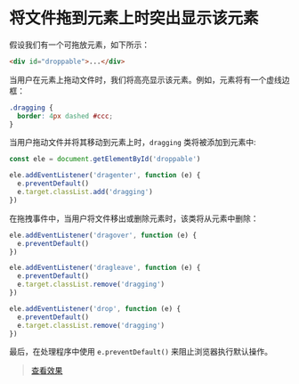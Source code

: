 # 将文件拖到元素上时突出显示该元素

假设我们有一个可拖放元素，如下所示：

```html
<div id="droppable">...</div>
```

当用户在元素上拖动文件时，我们将高亮显示该元素。例如，元素将有一个虚线边框：

```css
.dragging {
  border: 4px dashed #ccc;
}
```

当用户拖动文件并将其移动到元素上时，`dragging` 类将被添加到元素中:

```js
const ele = document.getElementById('droppable')

ele.addEventListener('dragenter', function (e) {
  e.preventDefault()
  e.target.classList.add('dragging')
})
```

在拖拽事件中，当用户将文件移出或删除元素时，该类将从元素中删除：

```js
ele.addEventListener('dragover', function (e) {
  e.preventDefault()
})

ele.addEventListener('dragleave', function (e) {
  e.preventDefault()
  e.target.classList.remove('dragging')
})

ele.addEventListener('drop', function (e) {
  e.preventDefault()
  e.target.classList.remove('dragging')
})
```

最后，在处理程序中使用 `e.preventDefault()` 来阻止浏览器执行默认操作。

> [查看效果](https://codepen.io/lio-zero/pen/OJjjGdp)
